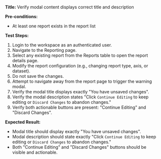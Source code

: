 **Title:** Verify modal content displays correct title and description

**Pre-conditions:**
* At least one report exists in the report list

**Test Steps:**
1. Login to the workspace as an authenticated user.
2. Navigate to the Reporting page.
3. Select any existing report from the Reports table to open the report details page.
4. Modify the report configuration (e.g., changing report type, axis, or dataset).
5. Do not save the changes.
6. Attempt to navigate away from the report page to trigger the warning modal.
7. Verify the modal title displays exactly "You have unsaved changes".
8. Verify the modal description states "Click `Continue Editing` to keep editing or `Discard Changes` to abandon changes."
9. Verify both actionable buttons are present: "Continue Editing" and "Discard Changes".

**Expected Result:**
* Modal title should display exactly "You have unsaved changes".
* Modal description should state exactly "Click `Continue Editing` to keep editing or `Discard Changes` to abandon changes."
* Both "Continue Editing" and "Discard Changes" buttons should be visible and actionable.